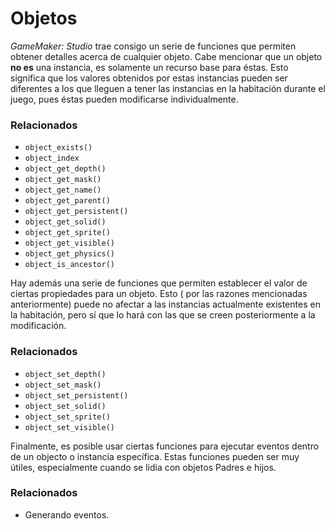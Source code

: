 # Objetos

_GameMaker: Studio_ trae consigo un serie de funciones que permiten obtener detalles acerca de cualquier objeto. Cabe mencionar que un objeto **no es** una instancia, es solamente un recurso base para éstas. Esto significa que los valores obtenidos por estas instancias pueden ser diferentes a los que lleguen a tener las instancias en la habitación durante el juego, pues éstas pueden modificarse individualmente.

### Relacionados

*   `object_exists()`
*   `object_index`
*   `object_get_depth()`
*   `object_get_mask()`
*   `object_get_name()`
*   `object_get_parent()`
*   `object_get_persistent()`
*   `object_get_solid()`
*   `object_get_sprite()`
*   `object_get_visible()`
*   `object_get_physics()`
*   `object_is_ancestor()`

Hay además una serie de funciones que permiten establecer el valor de ciertas propiedades para un objeto. Esto ( por las razones mencionadas anteriormente) puede no afectar a las instancias actualmente existentes en la habitación, pero sí que lo hará con las que se creen posteriormente a la modificación.

### Relacionados

*   `object_set_depth()`
*   `object_set_mask()`
*   `object_set_persistent()`
*   `object_set_solid()`
*   `object_set_sprite()`
*   `object_set_visible()`

Finalmente, es posible usar ciertas funciones para ejecutar eventos dentro de un objecto o instancia específica. Estas funciones pueden ser muy útiles, especialmente cuando se lidia con objetos Padres e hijos.

### Relacionados

*   Generando eventos.